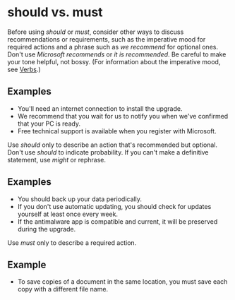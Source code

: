 # should vs. must

Before using *should* or *must*, consider other ways to discuss recommendations or requirements, such as the imperative mood for required actions and a phrase such as *we recommend* for optional ones. Don't use *Microsoft recommends* or *it is recommended*. Be careful to make your tone helpful, not bossy. (For information about the imperative mood, see [Verbs](~/grammar/verbs.md).)

## Examples

- You'll need an internet connection to install the upgrade.  
- We recommend that you wait for us to notify you when we've confirmed that your PC is ready.  
- Free technical support is available when you register with Microsoft.

Use *should* only to describe an action that's recommended but optional. Don't use *should* to indicate probability. If you can't make a definitive statement, use *might* or rephrase.

## Examples

- You should back up your data periodically.
- If you don't use automatic updating, you should check for updates yourself at least once every week.  
- If the antimalware app is compatible and current, it will be preserved during the upgrade.

Use *must* only to describe a required action.

## Example

- To save copies of a document in the same location, you must save each copy with a different file name.
